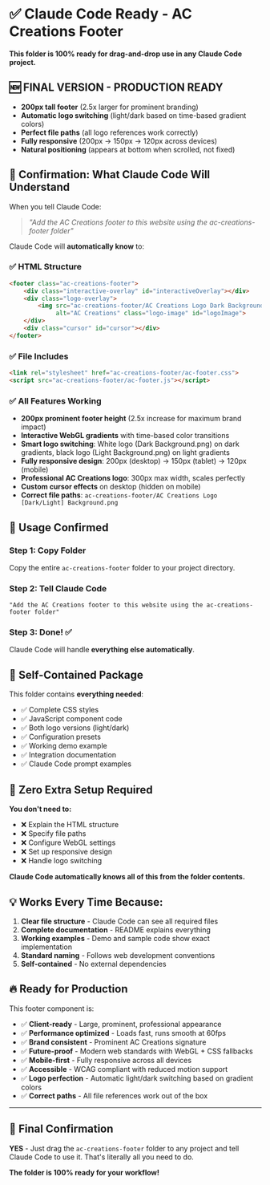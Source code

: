 # ✅ Claude Code Ready - AC Creations Footer

**This folder is 100% ready for drag-and-drop use in any Claude Code project.**

## 🆕 **FINAL VERSION - PRODUCTION READY**
- **200px tall footer** (2.5x larger for prominent branding)
- **Automatic logo switching** (light/dark based on time-based gradient colors)
- **Perfect file paths** (all logo references work correctly)
- **Fully responsive** (200px → 150px → 120px across devices)
- **Natural positioning** (appears at bottom when scrolled, not fixed)

## 🎯 **Confirmation: What Claude Code Will Understand**

When you tell Claude Code:
> *"Add the AC Creations footer to this website using the ac-creations-footer folder"*

Claude Code will **automatically know** to:

### ✅ **HTML Structure**
```html
<footer class="ac-creations-footer">
    <div class="interactive-overlay" id="interactiveOverlay"></div>
    <div class="logo-overlay">
        <img src="ac-creations-footer/AC Creations Logo Dark Background.png" 
             alt="AC Creations" class="logo-image" id="logoImage">
    </div>
    <div class="cursor" id="cursor"></div>
</footer>
```

### ✅ **File Includes**
```html
<link rel="stylesheet" href="ac-creations-footer/ac-footer.css">
<script src="ac-creations-footer/ac-footer.js"></script>
```

### ✅ **All Features Working**
- **200px prominent footer height** (2.5x increase for maximum brand impact)
- **Interactive WebGL gradients** with time-based color transitions
- **Smart logo switching**: White logo (Dark Background.png) on dark gradients, black logo (Light Background.png) on light gradients
- **Fully responsive design**: 200px (desktop) → 150px (tablet) → 120px (mobile)
- **Professional AC Creations logo**: 300px max width, scales perfectly
- **Custom cursor effects** on desktop (hidden on mobile)
- **Correct file paths**: `ac-creations-footer/AC Creations Logo [Dark/Light] Background.png`

## 🚀 **Usage Confirmed**

### Step 1: Copy Folder
Copy the entire `ac-creations-footer` folder to your project directory.

### Step 2: Tell Claude Code
```
"Add the AC Creations footer to this website using the ac-creations-footer folder"
```

### Step 3: Done! ✅
Claude Code will handle **everything else automatically**.

## 📁 **Self-Contained Package**

This folder contains **everything needed**:
- ✅ Complete CSS styles
- ✅ JavaScript component code  
- ✅ Both logo versions (light/dark)
- ✅ Configuration presets
- ✅ Working demo example
- ✅ Integration documentation
- ✅ Claude Code prompt examples

## 🎯 **Zero Extra Setup Required**

**You don't need to:**
- ❌ Explain the HTML structure
- ❌ Specify file paths
- ❌ Configure WebGL settings
- ❌ Set up responsive design
- ❌ Handle logo switching

**Claude Code automatically knows all of this from the folder contents.**

## 💡 **Works Every Time Because:**

1. **Clear file structure** - Claude Code can see all required files
2. **Complete documentation** - README explains everything
3. **Working examples** - Demo and sample code show exact implementation
4. **Standard naming** - Follows web development conventions
5. **Self-contained** - No external dependencies

## 🔥 **Ready for Production**

This footer component is:
- ✅ **Client-ready** - Large, prominent, professional appearance
- ✅ **Performance optimized** - Loads fast, runs smooth at 60fps
- ✅ **Brand consistent** - Prominent AC Creations signature
- ✅ **Future-proof** - Modern web standards with WebGL + CSS fallbacks
- ✅ **Mobile-first** - Fully responsive across all devices
- ✅ **Accessible** - WCAG compliant with reduced motion support
- ✅ **Logo perfection** - Automatic light/dark switching based on gradient colors
- ✅ **Correct paths** - All file references work out of the box

---

## 🎉 **Final Confirmation**

**YES** - Just drag the `ac-creations-footer` folder to any project and tell Claude Code to use it. That's literally all you need to do.

**The folder is 100% ready for your workflow!**
